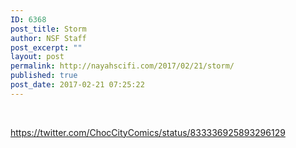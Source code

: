 ```yaml
---
ID: 6368
post_title: Storm
author: NSF Staff
post_excerpt: ""
layout: post
permalink: http://nayahscifi.com/2017/02/21/storm/
published: true
post_date: 2017-02-21 07:25:22
---
```

&nbsp;

https://twitter.com/ChocCityComics/status/833336925893296129

&nbsp;